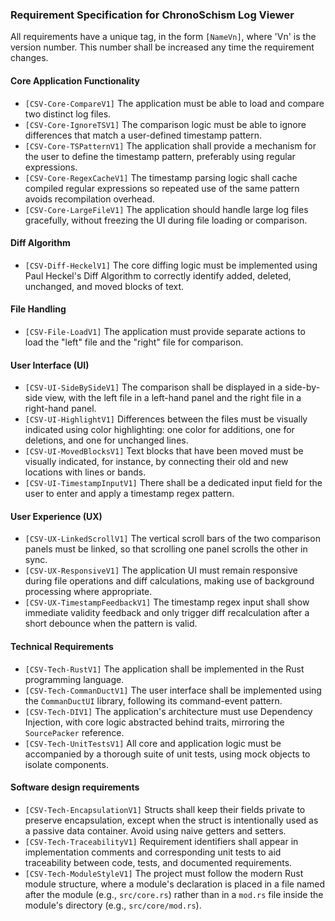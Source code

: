 ### Requirement Specification for ChronoSchism Log Viewer

All requirements have a unique tag, in the form `[NameVn]`, where 'Vn' is the version number. This number shall be increased any time the requirement changes.

#### Core Application Functionality
*   `[CSV-Core-CompareV1]` The application must be able to load and compare two distinct log files.
*   `[CSV-Core-IgnoreTSV1]` The comparison logic must be able to ignore differences that match a user-defined timestamp pattern.
*   `[CSV-Core-TSPatternV1]` The application shall provide a mechanism for the user to define the timestamp pattern, preferably using regular expressions.
*   `[CSV-Core-RegexCacheV1]` The timestamp parsing logic shall cache compiled regular expressions so repeated use of the same pattern avoids recompilation overhead.
*   `[CSV-Core-LargeFileV1]` The application should handle large log files gracefully, without freezing the UI during file loading or comparison.

#### Diff Algorithm
*   `[CSV-Diff-HeckelV1]` The core diffing logic must be implemented using Paul Heckel's Diff Algorithm to correctly identify added, deleted, unchanged, and moved blocks of text.

#### File Handling
*   `[CSV-File-LoadV1]` The application must provide separate actions to load the "left" file and the "right" file for comparison.

#### User Interface (UI)
*   `[CSV-UI-SideBySideV1]` The comparison shall be displayed in a side-by-side view, with the left file in a left-hand panel and the right file in a right-hand panel.
*   `[CSV-UI-HighlightV1]` Differences between the files must be visually indicated using color highlighting: one color for additions, one for deletions, and one for unchanged lines.
*   `[CSV-UI-MovedBlocksV1]` Text blocks that have been moved must be visually indicated, for instance, by connecting their old and new locations with lines or bands.
*   `[CSV-UI-TimestampInputV1]` There shall be a dedicated input field for the user to enter and apply a timestamp regex pattern.

#### User Experience (UX)
*   `[CSV-UX-LinkedScrollV1]` The vertical scroll bars of the two comparison panels must be linked, so that scrolling one panel scrolls the other in sync.
*   `[CSV-UX-ResponsiveV1]` The application UI must remain responsive during file operations and diff calculations, making use of background processing where appropriate.
*   `[CSV-UX-TimestampFeedbackV1]` The timestamp regex input shall show immediate validity feedback and only trigger diff recalculation after a short debounce when the pattern is valid.

#### Technical Requirements
*   `[CSV-Tech-RustV1]` The application shall be implemented in the Rust programming language.
*   `[CSV-Tech-CommanDuctV1]` The user interface shall be implemented using the `CommanDuctUI` library, following its command-event pattern.
*   `[CSV-Tech-DIV1]` The application's architecture must use Dependency Injection, with core logic abstracted behind traits, mirroring the `SourcePacker` reference.
*   `[CSV-Tech-UnitTestsV1]` All core and application logic must be accompanied by a thorough suite of unit tests, using mock objects to isolate components.

#### Software design requirements
*   `[CSV-Tech-EncapsulationV1]` Structs shall keep their fields private to preserve encapsulation, except when the struct is intentionally used as a passive data container. Avoid using naive getters and setters.
*   `[CSV-Tech-TraceabilityV1]` Requirement identifiers shall appear in implementation comments and corresponding unit tests to aid traceability between code, tests, and documented requirements.
*   `[CSV-Tech-ModuleStyleV1]` The project must follow the modern Rust module structure, where a module's declaration is placed in a file named after the module (e.g., `src/core.rs`) rather than in a `mod.rs` file inside the module's directory (e.g., `src/core/mod.rs`).
